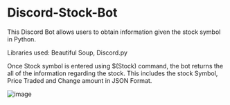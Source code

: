 # Discord-Stock-Bot

This Discord Bot allows users to obtain information given the stock symbol in Python.

Libraries used: Beautiful Soup, Discord.py

Once Stock symbol is entered using $(Stock) command, the bot returns the all of the information regarding the stock. This includes the stock Symbol, Price Traded and Change amount in JSON Format. 

![image](https://user-images.githubusercontent.com/73080952/210682453-552d5fbc-a3f7-4768-99e0-fba3925c8522.png)
